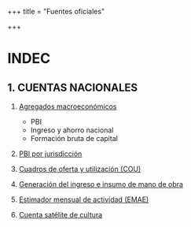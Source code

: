 +++
title = "Fuentes oficiales"

+++

# INDEC

## 1. CUENTAS NACIONALES

1. [Agregados macroeconómicos](https://www.indec.gob.ar/indec/web/Nivel4-Tema-3-9-47)
    * PBI
    * Ingreso y ahorro nacional
    * Formación bruta de capital

2. [PBI por jurisdicción](https://www.indec.gob.ar/indec/web/Nivel4-Tema-3-9-138)

3. [Cuadros de oferta y utilización (COU)](https://www.indec.gob.ar/indec/web/Nivel4-Tema-3-9-114)

4. [Generación del ingreso e insumo de mano de obra](https://www.indec.gob.ar/indec/web/Nivel4-Tema-3-9-49)

5. [Estimador mensual de actividad (EMAE)](https://www.indec.gob.ar/indec/web/Nivel4-Tema-3-9-48)

6.  [Cuenta satélite de cultura](https://www.indec.gob.ar/indec/web/Nivel4-Tema-3-9-141)
